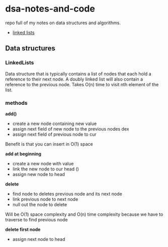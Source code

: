 # dsa-notes-and-code
repo full of my notes on data structures and algorithms. 

- [linked lists](###LinkedLists)

## Data structures
### LinkedLists
Data structure that is typically contains a list of nodes that each hold a reference to their next node. A doubly linked list will also contain a reference to the previous node. Takes O(n) time to visit nth element of the list.

### methods

 **add()**
- create a new node containing new value
- assign next field of new node to the previous nodes dex
- assign next field of previous node to cur

Benefit is that you can insert in O(1) space

**add at beginning**
- create a new node with value
- link the new node to our head ()
- assign new node to head

**delete**
- find node to deletes previous node and its next node
- link previous node to next node
- null out the node to delete

Will be O(1) space complexity and O(n) time complexity because we have to traverse to find previous node

**delete first node**
- assign next node to head



